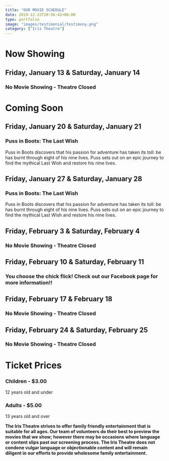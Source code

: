 ```yaml
---
title: "OUR MOVIE SCHEDULE"
date: 2019-12-22T20:56:42+06:00
type: portfolio
image: "images/testimonial/testimony.png"
category: ["Iris Theatre"]
---
```


# Now Showing

## Friday, January 13 & Saturday, January 14 

### No Movie Showing - Theatre Closed


# Coming Soon 

## Friday, January 20 & Saturday, January 21 

### Puss in Boots: The Last Wish 

Puss in Boots discovers that his passion for adventure has taken its toll: be has burnt through eight of his nine lives. Puss sets out on an epic journey to find the mythical Last Wish and restore his nine lives.

## Friday, January 27 & Saturday, January 28 

### Puss in Boots: The Last Wish 

Puss in Boots discovers that his passion for adventure has taken its toll: be has burnt through eight of his nine lives. Puss sets out on an epic journey to find the mythical Last Wish and restore his nine lives.

## Friday, February 3 & Saturday, February 4

### No Movie Showing - Theatre Closed

## Friday, February 10 & Saturday, February 11

### You choose the chick flick! Check out our Facebook page for more information!!

## Friday, February 17 & February 18

### No Movie Showing - Theatre Closed

## Friday, February 24 & Saturday, February 25 

### No Movie Showing - Theatre Closed

# Ticket Prices

### Children - $3.00
12 years old and under

### Adults - $5.00 
13 years old and over

**The Iris Theatre strives to offer family friendly entertainment that is suitable for all ages. Our team of volunteers do their best to preview the movies that we show; however there may be occasions where language or content slips past our screening process. The Iris Theatre does not condone vulgar language or objectionable content and will remain diligent in our efforts to provide wholesome family entertainment.**
